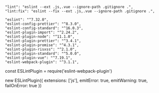     "lint": "eslint --ext .js,.vue --ignore-path .gitignore .",
    "lint:fix": "eslint --fix --ext .js,.vue --ignore-path .gitignore .",

    "eslint": "^7.32.0",
    "eslint-config-prettier": "^8.3.0",
    "eslint-config-standard": "^16.0.3",
    "eslint-plugin-import": "^2.24.2",
    "eslint-plugin-node": "^11.1.0",
    "eslint-plugin-prettier": "^3.4.1",
    "eslint-plugin-promise": "^4.3.1",
    "eslint-plugin-risxss": "^2.1.0",
    "eslint-plugin-standard": "^5.0.0",
    "eslint-plugin-vue": "^7.19.1",
    "eslint-webpack-plugin": "^3.1.1",

const ESLintPlugin = require('eslint-webpack-plugin')

new ESLintPlugin({ extensions: ['js'], emitError: true, emitWarning: true, failOnError: true })
